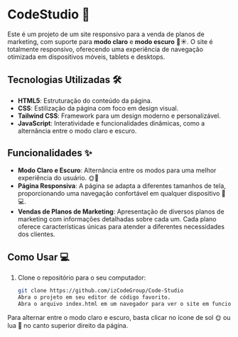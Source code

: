 # CodeStudio 🚀

Este é um projeto de um site responsivo para a venda de planos de marketing, com suporte para **modo claro** e **modo escuro** 🌙☀️. O site é totalmente responsivo, oferecendo uma experiência de navegação otimizada em dispositivos móveis, tablets e desktops.

## Tecnologias Utilizadas 🛠️

- **HTML5**: Estruturação do conteúdo da página.
- **CSS**: Estilização da página com foco em design visual.
- **Tailwind CSS**: Framework para um design moderno e personalizável.
- **JavaScript**: Interatividade e funcionalidades dinâmicas, como a alternância entre o modo claro e escuro.

## Funcionalidades ✨

- **Modo Claro e Escuro**: Alternância entre os modos para uma melhor experiência do usuário. 🌞🌙
- **Página Responsiva**: A página se adapta a diferentes tamanhos de tela, proporcionando uma navegação confortável em qualquer dispositivo 📱💻.
- **Vendas de Planos de Marketing**: Apresentação de diversos planos de marketing com informações detalhadas sobre cada um. Cada plano oferece características únicas para atender a diferentes necessidades dos clientes.

## Como Usar 💻

1. Clone o repositório para o seu computador:

   ```bash
   git clone https://github.com/izCodeGroup/Code-Studio
   Abra o projeto em seu editor de código favorito.
   Abra o arquivo index.html em um navegador para ver o site em funcionamento.

 Para alternar entre o modo claro e escuro, basta clicar no ícone de sol 🌞 ou lua 🌙 no canto superior direito da página.

